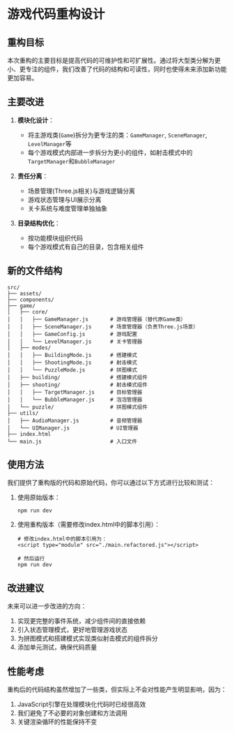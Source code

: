 # 游戏代码重构设计

## 重构目标

本次重构的主要目标是提高代码的可维护性和可扩展性。通过将大型类分解为更小、更专注的组件，我们改善了代码的结构和可读性，同时也使得未来添加新功能更加容易。

## 主要改进

1. **模块化设计**：
   - 将主游戏类(`Game`)拆分为更专注的类：`GameManager`, `SceneManager`, `LevelManager`等
   - 每个游戏模式内部进一步拆分为更小的组件，如射击模式中的`TargetManager`和`BubbleManager`

2. **责任分离**：
   - 场景管理(Three.js相关)与游戏逻辑分离
   - 游戏状态管理与UI展示分离
   - 关卡系统与难度管理单独抽象

3. **目录结构优化**：
   - 按功能模块组织代码
   - 每个游戏模式有自己的目录，包含相关组件

## 新的文件结构

```
src/
├── assets/
├── components/
├── game/
│   ├── core/
│   │   ├── GameManager.js       # 游戏管理器（替代原Game类）
│   │   ├── SceneManager.js      # 场景管理器（负责Three.js场景）
│   │   ├── GameConfig.js        # 游戏配置
│   │   └── LevelManager.js      # 关卡管理器
│   ├── modes/
│   │   ├── BuildingMode.js      # 搭建模式
│   │   ├── ShootingMode.js      # 射击模式
│   │   └── PuzzleMode.js        # 拼图模式
│   ├── building/                # 搭建模式组件
│   ├── shooting/                # 射击模式组件
│   │   ├── TargetManager.js     # 目标管理器
│   │   └── BubbleManager.js     # 泡泡管理器
│   └── puzzle/                  # 拼图模式组件
├── utils/
│   ├── AudioManager.js          # 音频管理器
│   └── UIManager.js             # UI管理器
├── index.html
└── main.js                      # 入口文件
```

## 使用方法

我们提供了重构版的代码和原始代码，你可以通过以下方式进行比较和测试：

1. 使用原始版本：
   ```
   npm run dev
   ```

2. 使用重构版本（需要修改index.html中的脚本引用）：
   ```
   # 修改index.html中的脚本引用为：
   <script type="module" src="./main.refactored.js"></script>
   
   # 然后运行
   npm run dev
   ```

## 改进建议

未来可以进一步改进的方向：

1. 实现更完整的事件系统，减少组件间的直接依赖
2. 引入状态管理模式，更好地管理游戏状态
3. 为拼图模式和搭建模式实现类似射击模式的组件拆分
4. 添加单元测试，确保代码质量

## 性能考虑

重构后的代码结构虽然增加了一些类，但实际上不会对性能产生明显影响，因为：

1. JavaScript引擎在处理模块化代码时已经很高效
2. 我们避免了不必要的对象创建和方法调用
3. 关键渲染循环的性能保持不变
